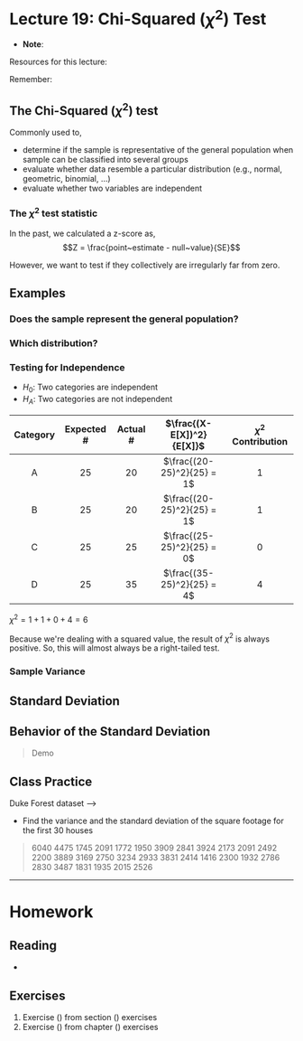 # Lecture 19: Chi-Squared ($\chi^2$) Test
* __Note__: 

Resources for this lecture:

Remember:

## The Chi-Squared ($\chi^2$) test
Commonly used to,
* determine if the sample is representative of the general population when sample can be classified into several groups
* evaluate whether data resemble a particular distribution (e.g., normal, geometric, binomial, ...)
* evaluate whether two variables are independent

### The $\chi^2$ test statistic
In the past, we calculated a z-score as,
$$Z = \frac{point~estimate - null~value}{SE}$$

However, we want to test if they collectively are irregularly far from zero. 

## Examples
### Does the sample represent the general population?


### Which distribution?


### Testing for Independence
* $H_0$: Two categories are independent
* $H_A$: Two categories are not independent

| Category | Expected # | Actual # | $\frac{(X-E[X])^2}{E[X]}$  | $\chi^2$ Contribution |
| :------: | :--------: | :------: | :------------------------: | :-------------------: |
|    A     | 25         | 20       | $\frac{(20-25)^2}{25} = 1$ | 1                     |
|    B     | 25         | 20       | $\frac{(20-25)^2}{25} = 1$ | 1                     |
|    C     | 25         | 25       | $\frac{(25-25)^2}{25} = 0$ | 0                     |
|    D     | 25         | 35       | $\frac{(35-25)^2}{25} = 4$ | 4                     |

$\chi^2 = 1+1+0+4=6$

Because we're dealing with a squared value, the result of $\chi^2$ is always positive. So, this will almost always be a right-tailed test.

### Sample Variance


## Standard Deviation


## Behavior of the Standard Deviation
> Demo

## Class Practice
Duke Forest dataset --> 
* Find the variance and the standard deviation of the square footage for the first 30 houses
> 6040	4475 	1745 	2091 	1772
> 1950	3909	2841	3924	2173
> 2091	2492	2200	3889	3169
> 2750	3234	2933	3831	2414
> 1416	2300	1932	2786	2830
> 3487	1831	1935	2015	2526


-----
# Homework
## Reading
* 

## Exercises
1. Exercise () from section () exercises
2. Exercise () from chapter () exercises